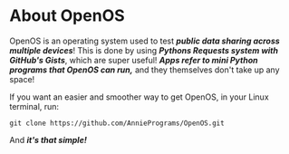 # About OpenOS

OpenOS is an operating system used to test _**public data sharing across multiple devices**_! This is done by using _**Pythons Requests system with GitHub's Gists**_, which are super useful! _**Apps refer to mini Python programs that OpenOS can run,**_ and they themselves don't take up any space!

If you want an easier and smoother way to get OpenOS, in your Linux terminal, run:

````git clone https://github.com/AnniePrograms/OpenOS.git````

And _**it's that simple!**_
